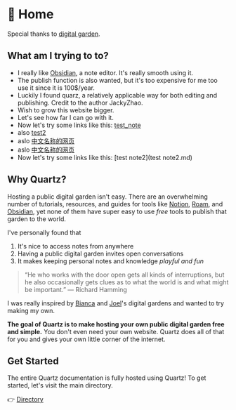 # 🌱 Home

Special thanks to [digital garden](https://jzhao.xyz/posts/digital-gardening).

## What am I trying to to?
- I really like [Obsidian](obsidian.md), a note editor. It's really smooth using it.
- The publish function is also wanted, but it's too expensive for me too use it since it is 100$/year.
- Luckily I found quarz, a relatively applicable way for both editing and publishing. Credit to the author JackyZhao.
- Wish to grow this website bigger.
- Let's see how far I can go with it.
- Now let's try some links like this: [test_note](test_note.md)
- also [test2](notes/test2.md)
- aslo [中文名称的网页](%E4%B8%AD%E6%96%87%E5%90%8D%E7%A7%B0%E7%9A%84%E7%BD%91%E9%A1%B5.md)
- aslo [中文名称的网页](中文名称的网页.md)
- Now let's try some links like this: [test note2](test note2.md)
## Why Quartz?
Hosting a public digital garden isn't easy. There are an overwhelming number of tutorials, resources, and guides for tools like [Notion](https://www.notion.so/), [Roam](https://roamresearch.com/), and [Obsidian](https://obsidian.md/), yet none of them have super easy to use *free* tools to publish that garden to the world.

I've personally found that 
1. It's nice to access notes from anywhere
2. Having a public digital garden invites open conversations
3. It makes keeping personal notes and knowledge *playful and fun*

> “He who works with the door open gets all kinds of interruptions, but he also occasionally gets clues as to what the world is and what might be important.” — Richard Hamming

I was really inspired by [Bianca](https://garden.bianca.digital/) and [Joel](https://joelhooks.com/digital-garden)'s digital gardens and wanted to try making my own.

**The goal of Quartz is to make hosting your own public digital garden free and simple.** You don't even need your own website. Quartz does all of that for you and gives your own little corner of the internet.

## Get Started
The entire Quartz documentation is fully hosted using Quartz! To get started, let's visit the main directory.

👉  [Directory](moc/directory.md)